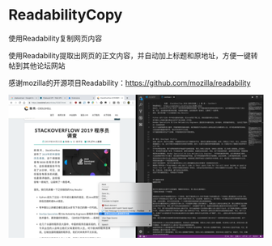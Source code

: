 # ReadabilityCopy
使用Readability复制网页内容

使用Readability提取出网页的正文内容，并自动加上标题和原地址，方便一键转帖到其他论坛网站

感谢mozilla的开源项目Readability：https://github.com/mozilla/readability

![screenshot1](https://github.com/fqxufo/ReadabilityCopy/blob/master/screenshot.png?raw=true)
